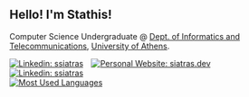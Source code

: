 <h2>
  Hello! I'm Stathis!
</h2>
<p>
  Computer Science Undergraduate @ <a href="https://www.di.uoa.gr/en">Dept. of Informatics and Telecommunications</a>, <a href="https://en.uoa.gr/">University of Athens</a>.
</p>
<p>
  <a href="https://www.linkedin.com/in/ssiatras/"><img src="https://img.shields.io/badge/-ssiatras-0A66C2?style=flat-square&logo=Linkedin&logoColor=white" alt="Linkedin: ssiatras"></a>&emsp;<a href="https://siatras.dev"><img src="https://img.shields.io/badge/-siatras.dev-333333?style=flat-square&logo=Windows+Terminal" alt="Personal Website: siatras.dev"></a><br><a href="https://en.wikipedia.org/wiki/Lambda_calculus"><img src="https://img.shields.io/badge/Email-(λx.λy.λz.x@y.z) stathis siatras com-305182?style=flat-square&logo=mail.ru&logoColor=white" alt="Linkedin: ssiatras"></a>
  <br>
  <a href="#"><img src="https://github-readme-stats.vercel.app/api/top-langs/?theme=nord&title_color=d8dee9&hide_border=true&username=ssiatras&layout=compact" alt="Most    Used Languages"></a>
</p>
